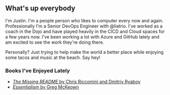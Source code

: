 ## What's up everybody

I'm Justin. I'm a people person who likes to computer every now and again. Professionally I'm a Senior DevOps Engineer
with @liatrio. I've worked as a coach in the Dojo and have played heavily in the CICD and Cloud spaces for a few years
now. I've been working a lot with Azure and GitHub lately and am excited to see the work they're doing there. 

Personally? Just trying to help make the world a better place while enjoying some tacos and music at the beach. Say hey!

### Books I've Enjoyed Lately

* [_The Missing README_ by Chris Riccomini and Dmitriy Ryaboy](https://nostarch.com/missing-readme)
* [_Essentialism_ by Greg McKeown](https://gregmckeown.com/books/essentialism/)
